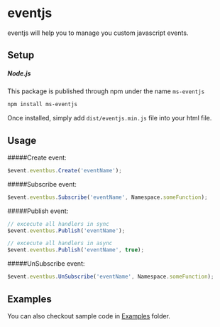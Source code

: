 # eventjs
eventjs will help you to manage you custom javascript events.

## Setup

##### Node.js
This package is published through npm under the name ```ms-eventjs``` 
``` bash
npm install ms-eventjs
```
Once installed, simply add ```dist/eventjs.min.js``` file into your html file.

## Usage

#####Create event: 
``` js
$event.eventbus.Create('eventName');
```

#####Subscribe event: 
``` js
$event.eventbus.Subscribe('eventName', Namespace.someFunction);
```

#####Publish event: 
``` js
// excecute all handlers in sync 
$event.eventbus.Publish('eventName');

// excecute all handlers in async 
$event.eventbus.Publish('eventName', true);

```

#####UnSubscribe event: 
``` js
$event.eventbus.UnSubscribe('eventName', Namespace.someFunction);
```

## Examples
You can also checkout sample code in [Examples](Examples) folder.
